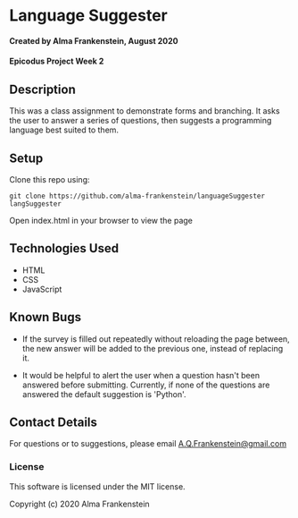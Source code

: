 # Language Suggester

#### Created by Alma Frankenstein, August 2020
#### Epicodus Project Week 2

## Description

This was a class assignment to demonstrate forms and branching. It asks the user to answer a series of questions, then suggests a programming language best suited to them.

## Setup

Clone this repo using:

```git clone https://github.com/alma-frankenstein/languageSuggester langSuggester```

Open index.html in your browser to view the page

## Technologies Used

* HTML
* CSS
* JavaScript

## Known Bugs
* If the survey is filled out repeatedly without reloading the page between, the new answer will be added to
the previous one, instead of replacing it.

* It would be helpful to alert the user when a question hasn't been answered before submitting. Currently,
if none of the questions are answered the default suggestion is 'Python'.

## Contact Details

For questions or to suggestions, please email A.Q.Frankenstein@gmail.com

### License

This software is licensed under the MIT license.

Copyright (c) 2020 Alma Frankenstein